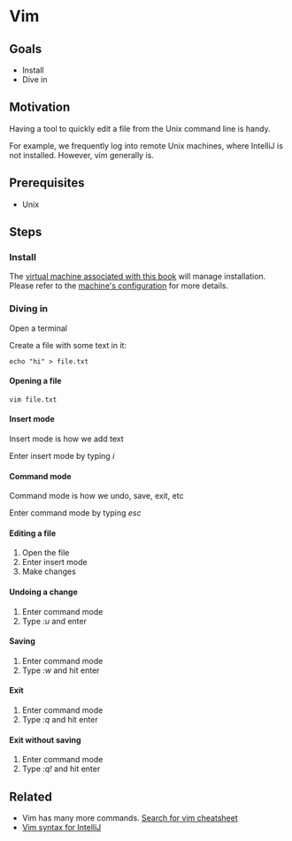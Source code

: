 # Vim

## Goals

* Install
* Dive in

## Motivation

Having a tool to quickly edit a file from the Unix command line is handy.

For example, we frequently log into remote Unix machines, where IntelliJ is not installed. However, vim generally is. 

## Prerequisites

* Unix

## Steps

### Install

The [virtual machine associated with this book](tools/vagrant.md) will manage installation. Please refer to the [machine's configuration](../Vagrantfile) for more details.

### Diving in

Open a terminal

Create a file with some text in it:

```
echo "hi" > file.txt
```

#### Opening a file

```
vim file.txt
```

#### Insert mode

Insert mode is how we add text

Enter insert mode by typing _i_

#### Command mode

Command mode is how we undo, save, exit, etc

Enter command mode by typing _esc_

#### Editing a file

1. Open the file
1. Enter insert mode
1. Make changes

#### Undoing a change

1. Enter command mode
1. Type _:u_ and enter

#### Saving

1. Enter command mode
1. Type _:w_ and hit enter

#### Exit

1. Enter command mode
1. Type _:q_ and hit enter

#### Exit without saving

1. Enter command mode
1. Type _:q!_ and hit enter

## Related

* Vim has many more commands. [Search for vim cheatsheet](https://www.google.com/webhp?#q=vim+cheatsheet)
* [Vim syntax for IntelliJ](https://plugins.jetbrains.com/plugin/164)


